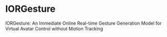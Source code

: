 # IORGesture
IORGesture: An Immediate Online Real-time Gesture Generation Model for Virtual Avatar Control without Motion Tracking
